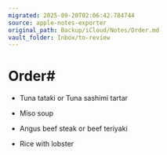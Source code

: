 ```yaml
---
migrated: 2025-09-20T02:06:42.784744
source: apple-notes-exporter
original_path: Backup/iCloud/Notes/Order.md
vault_folder: Inbox/to-review
---
```

# Order# 

- Tuna tataki or Tuna sashimi tartar

- Miso soup 

- Angus beef steak or beef teriyaki 

- Rice with lobster

